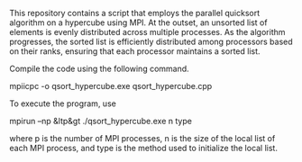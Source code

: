 
This repository contains a script that employs the parallel quicksort algorithm on a hypercube using MPI. At the outset, an unsorted list of elements is evenly distributed across multiple processes. As the algorithm progresses, the sorted list is efficiently distributed among processors based on their ranks, ensuring that each processor maintains a sorted list.

Compile the code using the following command.

mpiicpc -o qsort_hypercube.exe qsort_hypercube.cpp

To execute the program, use

mpirun –np &ltp&gt ./qsort_hypercube.exe n type

where p is the number of MPI processes, n is the size of the local list of each MPI process, and type is the method used to initialize the local list.
